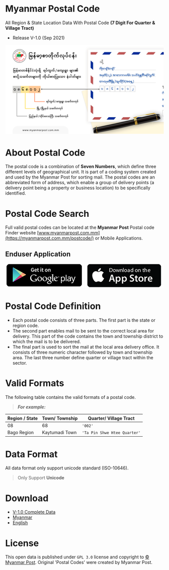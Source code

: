 # Myanmar Postal Code
All Region & State Location Data With Postal Code 
**(7 Digit For Quarter &amp; Village Tract)**
- Release V-1.0 (Sep 2021)

![alt text](https://github.com/MyanmarPost/MyanmarPostalCode/blob/main/Myanmar_Postal-Code-Explained.png?raw=true)

# About Postal Code

The postal code is a combination of **Seven Numbers**, which define three different levels of geographical unit. It is part of a coding system created and used by the Myanmar Post for sorting mail. The postal codes are an abbreviated form of address, which enable a group of delivery points (a delivery point being a property or business location) to be specifically identified.

# Postal Code Search

Full valid postal codes can be located at the **Myanmar Post** Postal code Finder website [www.myanmarpost.com.mm](https://myanmarpost.com.mm/postcode/) or Mobile Applications.

## Enduser Application
[![image alt text](https://github.com/MyanmarPost/MyanmarPostalCode/blob/main/icon/google%20play%20store%20icon.png)](https://play.google.com/store/apps/details?id=zatech.com.myanmarpost/)
[![image alt text](https://github.com/MyanmarPost/MyanmarPostalCode/blob/main/icon/apple%20store%20icon.png)](https://apps.apple.com/us/app/myanmar-post/id1556980789/)

# Postal Code Definition
- Each postal code consists of three parts. The first part is the state or region code. 
- The second part enables mail to be sent to the correct local area for delivery.
This part of the code contains the town and township district to which the mail is to be
delivered.
- The final part is used to sort the mail at the local area delivery office. It
consists of three numeric character followed by town and township area. The last three number define quarter or village tract within the sector.

# Valid Formats

The following table contains the valid formats of a postal code. 
> ***For example:***

| Region / State  |         Town/ Township       |   Quarter/ Village Tract    |
|-----------------|------------------------------|-----------------------------|
|     08          |             68               |          `'002'`            |
| Bago Region     | Kaytumadi Town               | `'Ta Pin Shwe Htee Quarter'`|

# Data Format
All data format only support unicode standard (ISO-10646).
> Only Support **Unicode**

# Download
 - [V-1.0 Complete Data](https://bit.ly/2W0s9y4) 
 - [Myanmar](https://bit.ly/3tVJk0j)
 - [English](https://bit.ly/3lMpRez)

# License

This open data is published under `GPL 3.0` license and copyright to [© Myanmar Post](https://myanmarpost.com.mm). Original 'Postal Codes' were created by Myanmar Post. 


